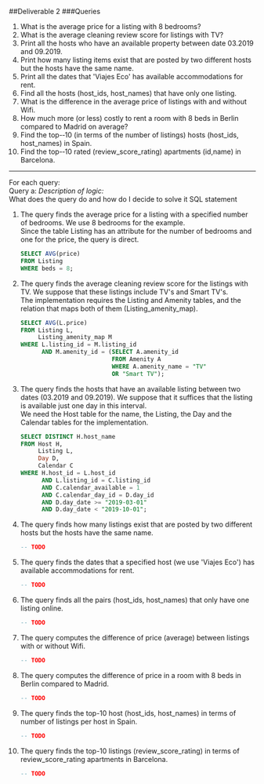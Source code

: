 ##Deliverable 2
###Queries

1. What
is
the
average
price
for
a
listing
with
8
bedrooms?
2. What
is
the
average
cleaning
review
score
for
listings
with
TV?
3. Print
all
the
hosts
who
have
an
available
property
between
date
03.2019
and
09.2019.
4. Print
how
many
listing
items
exist
that
are
posted
by
two
different
hosts
but
the
hosts
have
the
same
name.
5. Print
all
the
dates
that
'Viajes
Eco'
has
available
accommodations
for
rent.
6. Find
all
the
hosts
(host_ids,
host_names)
that
have
only
one
listing.
7. What
is
the
difference
in
the
average
price
of
listings
with
and
without
Wifi.
8. How
much
more
(or
less)
costly
to
rent
a
room
with
8
beds
in
Berlin
compared
to
Madrid
on
average?
9. Find
the
top-­‐10
(in
terms
of
the
number
of
listings)
hosts
(host_ids,
host_names)
in
Spain.
10. Find
the
top-­‐10
rated
(review_score_rating)
apartments
(id,name)
in
Barcelona.
---------
For each query: <br>
Query a:
*Description of logic:*<br>
What does the query do and how do I decide to solve it
SQL statement
<The SQL statement>
1. The query finds the average price for a listing with a specified number of bedrooms. We use 8 bedrooms for the example. <br>
Since the table Listing has an attribute for the number of bedrooms and one for the price, the query is direct.
    ```sql
    SELECT AVG(price)
    FROM Listing
    WHERE beds = 8;
    ```
2. The query finds the average cleaning review score for the listings with TV. We suppose that these listings include TV's and Smart TV's. <br>
The implementation requires the Listing and Amenity tables, and the relation that maps both of them (Listing_amenity_map).
    ```sql
    SELECT AVG(L.price)
    FROM Listing L,
         Listing_amenity_map M
    WHERE L.listing_id = M.listing_id
          AND M.amenity_id = (SELECT A.amenity_id
                              FROM Amenity A
                              WHERE A.amenity_name = "TV"
                              OR "Smart TV");

    ```
3. The query finds the hosts that have an available listing between two dates (03.2019 and 09.2019). We suppose that it suffices that the listing is available just one day in this interval. <br>
We need the Host table for the name, the Listing, the Day and the Calendar tables for the implementation.
    ```sql
    SELECT DISTINCT H.host_name
    FROM Host H,
         Listing L,
         Day D,
         Calendar C
    WHERE H.host_id = L.host_id
          AND L.listing_id = C.listing_id
          AND C.calendar_available = 1
          AND C.calendar_day_id = D.day_id
          AND D.day_date >= "2019-03-01"
          AND D.day_date < "2019-10-01";
    ```
4. The query finds how many listings exist that are posted by two different hosts but the hosts have the same name.
    ```sql
    -- TODO
    ```
5. The query finds the dates that a specified host (we use 'Viajes Eco') has available accommodations for rent.

    ```sql
    -- TODO
    ```

6. The query finds all the pairs (host_ids, host_names) that only have one listing online.


    ```sql
    -- TODO
    ```

7. The query computes the difference of price (average) between listings with or without Wifi.
    ```sql
    -- TODO
    ```
8. The query computes the difference of price in a room with 8 beds in Berlin compared to Madrid.

    ```sql
    -- TODO
    ```
9. The query finds the top-10 host (host_ids, host_names) in terms of number of listings per host in Spain.

    ```sql
    -- TODO
    ```
10. The query finds the top-10 listings (review_score_rating) in terms of review_score_rating apartments in Barcelona.

    ```sql
    -- TODO
    ```

